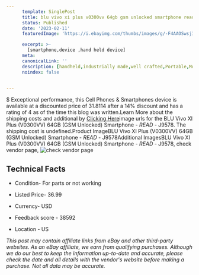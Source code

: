 ```yaml
---
      template: SinglePost
      title: blu vivo xi plus v0300vv 64gb gsm unlocked smartphone read j9578
      status: Published
      date: '2023-02-11'
      featuredImage: 'https://i.ebayimg.com/thumbs/images/g/-F4AAOSwsj1j0sUx/s-l225.jpg'

      excerpt: >-
        [smartphone,device ,hand held device]
      meta:
      canonicalLink: ''
      description: [handheld,industrially made,well crafted,Portable,Mobile,Compact,Convenient,Lightweight,Maneuverable,Man-portable,Miniature,Carriable,Hand-held,Light,Holdable,Transportable,Mobile device,Pocket-sized,On-the-go,Wireless,Cordless,Compact size,Convenient size, smartphone,device ,hand held device]
      noindex: false

        
---
```

$
    Exceptional performance, this Cell Phones & Smartphones device is available at a discounted price of 31.8114 after a 14% discount and has a rating of 4 as of the time this blog was written.Learn More about the shipping costs and additional by [Clicking Here](https://www.ebay.com/itm/144917811859?hash=item21bdc65293%3Ag%3A-F4AAOSwsj1j0sUx&amdata=enc%3AAQAHAAAA4OMwcoXOB0AMU7pDoUP7K%2B%2FA%2B3wZeUcvFzUU4waXb4vN20bwcx96RBcNqR9cLVZFwZ%2BiKBhs4I9gB47FLgXdYj0gKmPL4lCVng59QVsFyt0nnqb3dk%2BROLg%2BKuOG4uoxea0jYpFTqMFZJKgD2vu0m3yKIM%2FI37XPVBh65ENAo0K3Q36OisCpmP0jLes4w33fna1rlRuYjAwhpiESnF%2FYxNbxmPQ4gGJqpOoj0DoQqUqDdkekt8cQtk62LeVE9ZLqH24%2BLdZZepie8g2pIrVq76turJ6BB0KfQVU4vv0W7IVX&mkevt=1&mkcid=1&mkrid=711-53200-19255-0&campid=%253CePNCampaignId%253E&customid=%253CreferenceId%253E&toolid=10049)image urls for the BLU Vivo XI Plus (V0300VV) 64GB (GSM Unlocked) Smartphone - *READ* - J9578. The shipping cost is undefined.Product ImageBLU Vivo XI Plus (V0300VV) 64GB (GSM Unlocked) Smartphone - *READ* - J9578Additional ImagesBLU Vivo XI Plus (V0300VV) 64GB (GSM Unlocked) Smartphone - *READ* - J9578, check vendor page, ![check vendor page](https://origin-galleryplus.ebayimg.com/ws/web/144917811859_2_0_1/225x225.jpg,https://origin-galleryplus.ebayimg.com/ws/web/144917811859_3_0_1/225x225.jpg,https://origin-galleryplus.ebayimg.com/ws/web/144917811859_4_0_1/225x225.jpg,https://origin-galleryplus.ebayimg.com/ws/web/144917811859_5_0_1/225x225.jpg,https://origin-galleryplus.ebayimg.com/ws/web/144917811859_6_0_1/225x225.jpg,https://origin-galleryplus.ebayimg.com/ws/web/144917811859_7_0_1/225x225.jpg,https://origin-galleryplus.ebayimg.com/ws/web/144917811859_8_0_1/225x225.jpg,https://origin-galleryplus.ebayimg.com/ws/web/144917811859_9_0_1/225x225.jpg)
    
    

 ## Technical Facts 



     
      

 - Condition- For parts or not working 


      

 - Listed Price- 36.99 


      

 - Currency- USD 


      

 - Feedback score - 38592 


      

 - Location - US 


      
      

 *_This post may contain affiliate links from eBay and other third-party websites. As an eBay affiliate, we earn from qualifying purchases. Although we do our best to keep the information up-to-date and accurate, please check the date and all details with the vendor's website before making a purchase. Not all data may be accurate._*



    
    
    
    
    